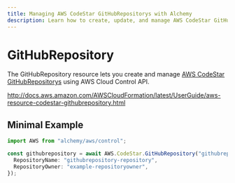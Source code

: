 ```yaml
---
title: Managing AWS CodeStar GitHubRepositorys with Alchemy
description: Learn how to create, update, and manage AWS CodeStar GitHubRepositorys using Alchemy Cloud Control.
---
```


# GitHubRepository

The GitHubRepository resource lets you create and manage [AWS CodeStar GitHubRepositorys](https://docs.aws.amazon.com/codestar/latest/userguide/) using AWS Cloud Control API.

http://docs.aws.amazon.com/AWSCloudFormation/latest/UserGuide/aws-resource-codestar-githubrepository.html

## Minimal Example

```ts
import AWS from "alchemy/aws/control";

const githubrepository = await AWS.CodeStar.GitHubRepository("githubrepository-example", {
  RepositoryName: "githubrepository-repository",
  RepositoryOwner: "example-repositoryowner",
});
```

